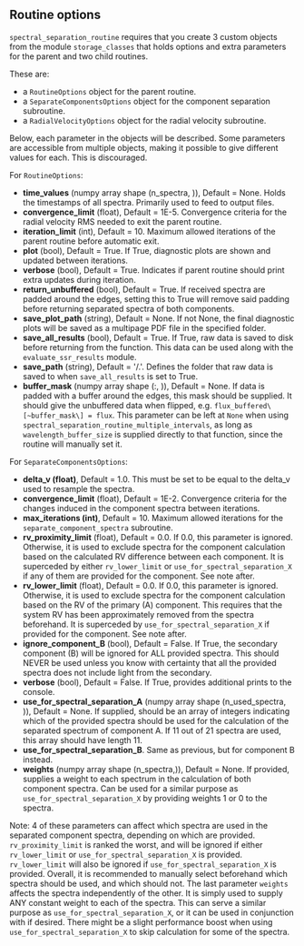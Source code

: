 ## Routine options
`spectral_separation_routine` requires that you create 3 custom objects from the module `storage_classes` that holds options and extra parameters for the parent and two child routines.

These are:
- a `RoutineOptions` object for the parent routine.
- a `SeparateComponentsOptions` object for the component separation subroutine.
- a `RadialVelocityOptions` object for the radial velocity subroutine.

Below, each parameter in the objects will be described. Some parameters are accessible from multiple objects, making it possible to give different values for each. This is discouraged.

For `RoutineOptions`:
- **time_values** (numpy array shape (n_spectra, )), Default = None. Holds the timestamps of all spectra. Primarily used to feed to output files.
- **convergence_limit** (float), Default = 1E-5. Convergence criteria for the radial velocity RMS needed to exit the parent routine.
- **iteration_limit** (int), Default = 10. Maximum allowed iterations of the parent routine before automatic exit.
- **plot** (bool), Default = True. If True, diagnostic plots are shown and updated between iterations.
- **verbose** (bool), Default = True. Indicates if parent routine should print extra updates during iteration.
- **return_unbuffered** (bool), Default = True. If received spectra are padded around the edges, setting this to True will remove said padding before returning separated spectra of both components.
- **save_plot_path** (string), Default = None. If not None, the final diagnostic plots will be saved as a multipage PDF file in the specified folder.
- **save_all_results** (bool), Default = True. If True, raw data is saved to disk before returning from the function. This data can be used along with the `evaluate_ssr_results` module.
- **save_path** (string), Default = '/.'. Defines the folder that raw data is saved to when `save_all_results` is set to True.
- **buffer_mask** (numpy array shape (:, )), Default = None. If data is padded with a buffer around the edges, this mask should be supplied. It should give the unbuffered data when flipped, e.g. `flux_buffered\[~buffer_mask\] = flux`. This parameter can be left at `None` when using `spectral_separation_routine_multiple_intervals`, as long as `wavelength_buffer_size` is supplied directly to that function, since the routine will manually set it.

For `SeparateComponentsOptions`:
- **delta_v (float)**, Default = 1.0. This must be set to be equal to the delta_v used to resample the spectra.
- **convergence_limit** (float), Default = 1E-2. Convergence criteria for the changes induced in the component spectra between iterations.
- **max_iterations (int)**, Default = 10. Maximum allowed iterations for the `separate_component_spectra` subroutine.
- **rv_proximity_limit** (float), Default = 0.0. If 0.0, this parameter is ignored. Otherwise, it is used to exclude spectra for the component calculation based on the calculated RV difference between each component. It is superceded by either `rv_lower_limit` or `use_for_spectral_separation_X` if any of them are provided for the component. See note after.
- **rv_lower_limit** (float), Default = 0.0. If 0.0, this parameter is ignored. Otherwise, it is used to exclude spectra for the component calculation based on the RV of the primary (A) component. This requires that the system RV has been approximately removed from the spectra beforehand. It is superceded by `use_for_spectral_separation_X` if provided for the component. See note after.
- **ignore_component_B** (bool), Default = False. If True, the secondary component (B) will be ignored for ALL provided spectra. This should NEVER be used unless you know with certainty that all the provided spectra does not include light from the secondary.
- **verbose** (bool), Default = False. If True, provides additional prints to the console.
- **use_for_spectral_separation_A** (numpy array shape (n_used_spectra, )), Default = None. If supplied, should be an array of integers indicating which of the provided spectra should be used for the calculation of the separated spectrum of component A. If 11 out of 21 spectra are used, this array should have length 11.
- **use_for_spectral_separation_B**. Same as previous, but for component B instead.
- **weights** (numpy array shape (n_spectra,)), Default = None. If provided, supplies a weight to each spectrum in the calculation of both component spectra. Can be used for a similar purpose as `use_for_spectral_separation_X` by providing weights 1 or 0 to the spectra.

Note: 4 of these parameters can affect which spectra are used in the separated component spectra, depending on which are provided. `rv_proximity_limit` is ranked the worst, and will be ignored if either `rv_lower_limit` or `use_for_spectral_separation_X` is provided. `rv_lower_limit` will also be ignored if `use_for_spectral_separation_X` is provided. Overall, it is recommended to manually select beforehand which spectra should be used, and which should not. The last parameter `weights` affects the spectra independently of the other. It is simply used to supply ANY constant weight to each of the spectra. This can serve a similar purpose as `use_for_spectral_separation_X`, or it can be used in conjunction with if desired. There might be a slight performance boost when using `use_for_spectral_separation_X` to skip calculation for some of the spectra.

